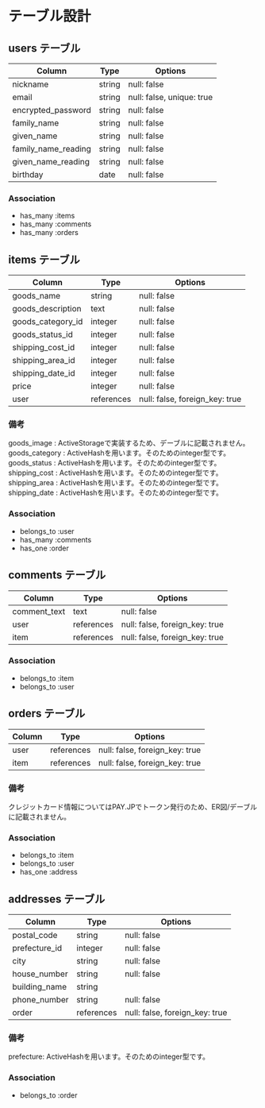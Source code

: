 # テーブル設計

## users テーブル

| Column               | Type     | Options                   |
| -------------------- | -------- | ------------------------- |
| nickname             | string   | null: false               |
| email                | string   | null: false, unique: true |
| encrypted_password   | string   | null: false               |
| family_name          | string   | null: false               |
| given_name           | string   | null: false               |
| family_name_reading  | string   | null: false               |
| given_name_reading   | string   | null: false               |
| birthday             | date     | null: false               |

### Association

- has_many :items
- has_many :comments
- has_many :orders

## items テーブル

| Column            | Type       | Options                        |
| ----------------- | ---------- | ------------------------------ |
| goods_name        | string     | null: false                    |
| goods_description | text       | null: false                    |
| goods_category_id | integer    | null: false                    |
| goods_status_id   | integer    | null: false                    |
| shipping_cost_id  | integer    | null: false                    |
| shipping_area_id  | integer    | null: false                    |
| shipping_date_id  | integer    | null: false                    |
| price             | integer    | null: false                    |
| user              | references | null: false, foreign_key: true |

### 備考
goods_image       : ActiveStorageで実装するため、デーブルに記載されません。
goods_category    : ActiveHashを用います。そのためのinteger型です。
goods_status      : ActiveHashを用います。そのためのinteger型です。
shipping_cost     : ActiveHashを用います。そのためのinteger型です。
shipping_area     : ActiveHashを用います。そのためのinteger型です。
shipping_date     : ActiveHashを用います。そのためのinteger型です。

### Association

- belongs_to :user
- has_many   :comments
- has_one    :order

## comments テーブル

| Column       | Type       | Options                        |
| ------------ | ---------- | ------------------------------ |
| comment_text | text       | null: false                    |
| user         | references | null: false, foreign_key: true |
| item         | references | null: false, foreign_key: true |

### Association

- belongs_to :item
- belongs_to :user

## orders テーブル

| Column        | Type       | Options                        |
| ------------- | ---------- | ------------------------------ |
| user          | references | null: false, foreign_key: true |
| item          | references | null: false, foreign_key: true |

### 備考

クレジットカード情報についてはPAY.JPでトークン発行のため、ER図/デーブルに記載されません。

### Association

- belongs_to :item
- belongs_to :user
- has_one    :address

## addresses テーブル

| Column        | Type       | Options                        |
| ------------- | ---------- | ------------------------------ |
| postal_code   | string     | null: false                    |
| prefecture_id | integer    | null: false                    |
| city          | string     | null: false                    |
| house_number  | string     | null: false                    |
| building_name | string     |                                |
| phone_number  | string     | null: false                    |
| order         | references | null: false, foreign_key: true |

### 備考
prefecture: ActiveHashを用います。そのためのinteger型です。

### Association

- belongs_to :order